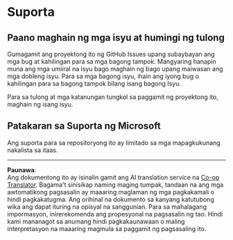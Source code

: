 <!--
CO_OP_TRANSLATOR_METADATA:
{
  "original_hash": "872be8bc1b93ef1dd9ac3d6e8f99f6ab",
  "translation_date": "2025-08-28T02:22:44+00:00",
  "source_file": "SUPPORT.md",
  "language_code": "tl"
}
-->
# Suporta
## Paano maghain ng mga isyu at humingi ng tulong  

Gumagamit ang proyektong ito ng GitHub Issues upang subaybayan ang mga bug at kahilingan para sa mga bagong tampok. Mangyaring hanapin muna ang mga umiiral na isyu bago maghain ng bago upang maiwasan ang mga dobleng isyu. Para sa mga bagong isyu, ihain ang iyong bug o kahilingan para sa bagong tampok bilang isang bagong Isyu.

Para sa tulong at mga katanungan tungkol sa paggamit ng proyektong ito, maghain ng isang isyu.

## Patakaran sa Suporta ng Microsoft  

Ang suporta para sa repositoryong ito ay limitado sa mga mapagkukunang nakalista sa itaas.

---

**Paunawa**:  
Ang dokumentong ito ay isinalin gamit ang AI translation service na [Co-op Translator](https://github.com/Azure/co-op-translator). Bagama't sinisikap naming maging tumpak, tandaan na ang mga awtomatikong pagsasalin ay maaaring maglaman ng mga pagkakamali o hindi pagkakatugma. Ang orihinal na dokumento sa kanyang katutubong wika ang dapat ituring na opisyal na sanggunian. Para sa mahalagang impormasyon, inirerekomenda ang propesyonal na pagsasalin ng tao. Hindi kami mananagot sa anumang hindi pagkakaunawaan o maling interpretasyon na maaaring magmula sa paggamit ng pagsasaling ito.